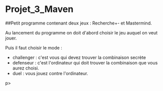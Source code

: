 # Projet_3_Maven

##Petit programme contenant deux jeux : Recherche+- et Mastermind.

<p>
Au lancement du programme on doit d'abord choisir le jeu auquel on veut jouer.	
</p>
<p>
Puis il faut choisir le mode : <br>
<ul>
	<li>challenger : c'est vous qui devez trouver la combinaison secrète</li>
	<li>defenseur : c'est l'ordinateur qui doit trouver la combinaison que vous aurez choisi.</li>
	<li>duel : vous jouez contre l'ordinateur. </li>
</ul>
</p>p>

